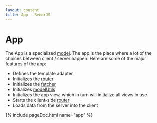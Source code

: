 ```yaml
---
layout: content
title: App - RendrJS
---
```


# App

The App is a specialized [model](/model).  The app is the place where a lot of the choices between client / server happen. Here are some of the major features of the app:

- Defines the template adapter
- Initializes the [router](/router)
- Initializes the [fetcher](/fetcher)
- Initializes [modelUtils](/model-utils)
- Initializes the app view, which in turn will initialize all views in use
- Starts the client-side [router](/router)
- Loads data from the server into the client

{% include pageDoc.html name="app" %}


